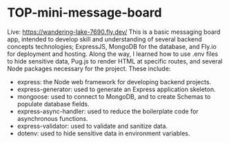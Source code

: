 # TOP-mini-message-board
Live: https://wandering-lake-7690.fly.dev/
This is a basic messaging board app, intended to develop skill and understanding of several backend concepts technologies; ExpressJS, MongoDB for the database, and Fly.io for deployment and hosting. 
Along the way, I learned how to use .env files to hide sensitive data, Pug.js to render HTML at specific routes, and several Node packages necessary for the project. These include:

- express: the Node web framework for developing backend projects. 
- express-generator: used to generate an Express application skeleton.
- mongoose: used to connect to MongoDB, and to create Schemas to populate database fields.
- express-async-handler: used to reduce the boilerplate code for asynchronous functions.
- express-validator: used to validate and sanitize data.
- dotenv: used to hide sensitive data in environment variables.
